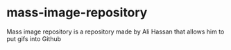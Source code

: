 # mass-image-repository
Mass image repository is a repository made by Ali Hassan that allows him to put gifs into Github

